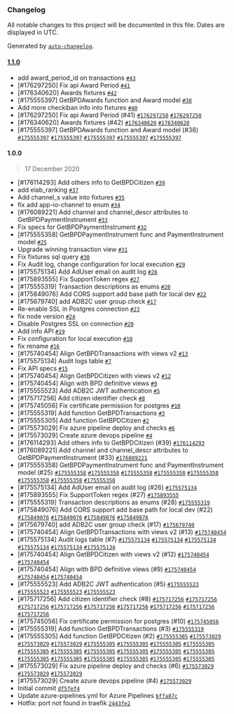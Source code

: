 ### Changelog

All notable changes to this project will be documented in this file. Dates are displayed in UTC.

Generated by [`auto-changelog`](https://github.com/CookPete/auto-changelog).

#### [1.1.0](https://github.com/pagopa/io-functions-backoffice/compare/1.0.0...1.1.0)

- add award_period_id on transactions [`#43`](https://github.com/pagopa/io-functions-backoffice/pull/43)
- [#176297250] Fix api Award Period [`#41`](https://github.com/pagopa/io-functions-backoffice/pull/41)
- [#176340620] Awards fixtures [`#42`](https://github.com/pagopa/io-functions-backoffice/pull/42)
- [#175555397] GetBPDAwards function and Award model [`#38`](https://github.com/pagopa/io-functions-backoffice/pull/38)
- Add more checkiban info into fixtures [`#40`](https://github.com/pagopa/io-functions-backoffice/pull/40)
- [#176297250] Fix api Award Period (#41) [`#176297250`](https://www.pivotaltracker.com/story/show/176297250) [`#176297250`](https://www.pivotaltracker.com/story/show/176297250)
- [#176340620] Awards fixtures (#42) [`#176340620`](https://www.pivotaltracker.com/story/show/176340620) [`#176340620`](https://www.pivotaltracker.com/story/show/176340620)
- [#175555397] GetBPDAwards function and Award model (#38) [`#175555397`](https://www.pivotaltracker.com/story/show/175555397) [`#175555397`](https://www.pivotaltracker.com/story/show/175555397) [`#175555397`](https://www.pivotaltracker.com/story/show/175555397) [`#175555397`](https://www.pivotaltracker.com/story/show/175555397) [`#175555397`](https://www.pivotaltracker.com/story/show/175555397)

#### 1.0.0

> 17 December 2020

- [#176114293] Add others info to GetBPDCitizen [`#39`](https://github.com/pagopa/io-functions-backoffice/pull/39)
- add elab_ranking [`#37`](https://github.com/pagopa/io-functions-backoffice/pull/37)
- Add channel_s value into fixtures [`#35`](https://github.com/pagopa/io-functions-backoffice/pull/35)
- fix add app-io-channel to enum [`#34`](https://github.com/pagopa/io-functions-backoffice/pull/34)
- [#176089221] Add channel and channel_descr attributes to GetBPDPaymentInstrument [`#33`](https://github.com/pagopa/io-functions-backoffice/pull/33)
- Fix specs for GetBPDPaymentInstrument [`#32`](https://github.com/pagopa/io-functions-backoffice/pull/32)
- [#175555358] GetBPDPaymentInstrument func and PaymentInstrument model [`#25`](https://github.com/pagopa/io-functions-backoffice/pull/25)
- Upgrade winning transaction view [`#31`](https://github.com/pagopa/io-functions-backoffice/pull/31)
- Fix fixtures sql query [`#30`](https://github.com/pagopa/io-functions-backoffice/pull/30)
- Fix Audit log, change configuration for local execution [`#29`](https://github.com/pagopa/io-functions-backoffice/pull/29)
- [#175575134] Add AdUser email on audit log [`#26`](https://github.com/pagopa/io-functions-backoffice/pull/26)
- [#175893555] Fix SupportToken regex [`#27`](https://github.com/pagopa/io-functions-backoffice/pull/27)
- [#175555319] Transaction descriptions as enums [`#28`](https://github.com/pagopa/io-functions-backoffice/pull/28)
- [#175849076] Add CORS support add base path for local dev [`#22`](https://github.com/pagopa/io-functions-backoffice/pull/22)
- [#175679740] add ADB2C user group check [`#17`](https://github.com/pagopa/io-functions-backoffice/pull/17)
- Re-enable SSL in Postgres connection [`#23`](https://github.com/pagopa/io-functions-backoffice/pull/23)
- fix node version [`#24`](https://github.com/pagopa/io-functions-backoffice/pull/24)
- Disable Postgres SSL on connection [`#20`](https://github.com/pagopa/io-functions-backoffice/pull/20)
- Add info API [`#19`](https://github.com/pagopa/io-functions-backoffice/pull/19)
- Fix configuration for local execution [`#18`](https://github.com/pagopa/io-functions-backoffice/pull/18)
- fix rename [`#16`](https://github.com/pagopa/io-functions-backoffice/pull/16)
- [#175740454] Align GetBPDTransactions with views v2 [`#13`](https://github.com/pagopa/io-functions-backoffice/pull/13)
- [#175575134] Audit logs table [`#7`](https://github.com/pagopa/io-functions-backoffice/pull/7)
- Fix API specs [`#15`](https://github.com/pagopa/io-functions-backoffice/pull/15)
- [#175740454] Align GetBPDCitizen with views v2 [`#12`](https://github.com/pagopa/io-functions-backoffice/pull/12)
- [#175740454] Align with BPD definitive views [`#9`](https://github.com/pagopa/io-functions-backoffice/pull/9)
- [#175555523] Add ADB2C JWT authentication [`#5`](https://github.com/pagopa/io-functions-backoffice/pull/5)
- [#175717256] Add citizen identifier check [`#8`](https://github.com/pagopa/io-functions-backoffice/pull/8)
- [#175745056] Fix certificate permission for postgres [`#10`](https://github.com/pagopa/io-functions-backoffice/pull/10)
- [#175555319] Add function GetBPDTransactions [`#3`](https://github.com/pagopa/io-functions-backoffice/pull/3)
- [#175555305] Add function GetBPDCitizen [`#2`](https://github.com/pagopa/io-functions-backoffice/pull/2)
- [#175573029] Fix azure pipeline deploy and checks [`#6`](https://github.com/pagopa/io-functions-backoffice/pull/6)
- [#175573029] Create azure devops pipeline [`#4`](https://github.com/pagopa/io-functions-backoffice/pull/4)
- [#176114293] Add others info to GetBPDCitizen (#39) [`#176114293`](https://www.pivotaltracker.com/story/show/176114293)
- [#176089221] Add channel and channel_descr attributes to GetBPDPaymentInstrument (#33) [`#176089221`](https://www.pivotaltracker.com/story/show/176089221)
- [#175555358] GetBPDPaymentInstrument func and PaymentInstrument model (#25) [`#175555358`](https://www.pivotaltracker.com/story/show/175555358) [`#175555358`](https://www.pivotaltracker.com/story/show/175555358) [`#175555358`](https://www.pivotaltracker.com/story/show/175555358) [`#175555358`](https://www.pivotaltracker.com/story/show/175555358) [`#175555358`](https://www.pivotaltracker.com/story/show/175555358) [`#175555358`](https://www.pivotaltracker.com/story/show/175555358) [`#175555358`](https://www.pivotaltracker.com/story/show/175555358) [`#175555358`](https://www.pivotaltracker.com/story/show/175555358)
- [#175575134] Add AdUser email on audit log (#26) [`#175575134`](https://www.pivotaltracker.com/story/show/175575134)
- [#175893555] Fix SupportToken regex (#27) [`#175893555`](https://www.pivotaltracker.com/story/show/175893555)
- [#175555319] Transaction descriptions as enums (#28) [`#175555319`](https://www.pivotaltracker.com/story/show/175555319)
- [#175849076] Add CORS support add base path for local dev (#22) [`#175849076`](https://www.pivotaltracker.com/story/show/175849076) [`#175849076`](https://www.pivotaltracker.com/story/show/175849076) [`#175849076`](https://www.pivotaltracker.com/story/show/175849076) [`#175849076`](https://www.pivotaltracker.com/story/show/175849076)
- [#175679740] add ADB2C user group check (#17) [`#175679740`](https://www.pivotaltracker.com/story/show/175679740)
- [#175740454] Align GetBPDTransactions with views v2 (#13) [`#175740454`](https://www.pivotaltracker.com/story/show/175740454)
- [#175575134] Audit logs table (#7) [`#175575134`](https://www.pivotaltracker.com/story/show/175575134) [`#175575134`](https://www.pivotaltracker.com/story/show/175575134) [`#175575134`](https://www.pivotaltracker.com/story/show/175575134) [`#175575134`](https://www.pivotaltracker.com/story/show/175575134) [`#175575134`](https://www.pivotaltracker.com/story/show/175575134) [`#175575134`](https://www.pivotaltracker.com/story/show/175575134)
- [#175740454] Align GetBPDCitizen with views v2 (#12) [`#175740454`](https://www.pivotaltracker.com/story/show/175740454) [`#175740454`](https://www.pivotaltracker.com/story/show/175740454)
- [#175740454] Align with BPD definitive views (#9) [`#175740454`](https://www.pivotaltracker.com/story/show/175740454) [`#175740454`](https://www.pivotaltracker.com/story/show/175740454) [`#175740454`](https://www.pivotaltracker.com/story/show/175740454)
- [#175555523] Add ADB2C JWT authentication (#5) [`#175555523`](https://www.pivotaltracker.com/story/show/175555523) [`#175555523`](https://www.pivotaltracker.com/story/show/175555523) [`#175555523`](https://www.pivotaltracker.com/story/show/175555523) [`#175555523`](https://www.pivotaltracker.com/story/show/175555523)
- [#175717256] Add citizen identifier check (#8) [`#175717256`](https://www.pivotaltracker.com/story/show/175717256) [`#175717256`](https://www.pivotaltracker.com/story/show/175717256) [`#175717256`](https://www.pivotaltracker.com/story/show/175717256) [`#175717256`](https://www.pivotaltracker.com/story/show/175717256) [`#175717256`](https://www.pivotaltracker.com/story/show/175717256) [`#175717256`](https://www.pivotaltracker.com/story/show/175717256) [`#175717256`](https://www.pivotaltracker.com/story/show/175717256) [`#175717256`](https://www.pivotaltracker.com/story/show/175717256) [`#175717256`](https://www.pivotaltracker.com/story/show/175717256)
- [#175745056] Fix certificate permission for postgres (#10) [`#175745056`](https://www.pivotaltracker.com/story/show/175745056)
- [#175555319] Add function GetBPDTransactions (#3) [`#175555319`](https://www.pivotaltracker.com/story/show/175555319)
- [#175555305] Add function GetBPDCitizen (#2) [`#175555305`](https://www.pivotaltracker.com/story/show/175555305) [`#175573029`](https://www.pivotaltracker.com/story/show/175573029) [`#175573029`](https://www.pivotaltracker.com/story/show/175573029) [`#175573029`](https://www.pivotaltracker.com/story/show/175573029) [`#175555305`](https://www.pivotaltracker.com/story/show/175555305) [`#175555305`](https://www.pivotaltracker.com/story/show/175555305) [`#175555305`](https://www.pivotaltracker.com/story/show/175555305) [`#175555305`](https://www.pivotaltracker.com/story/show/175555305) [`#175555305`](https://www.pivotaltracker.com/story/show/175555305) [`#175555305`](https://www.pivotaltracker.com/story/show/175555305) [`#175555305`](https://www.pivotaltracker.com/story/show/175555305) [`#175555305`](https://www.pivotaltracker.com/story/show/175555305) [`#175555305`](https://www.pivotaltracker.com/story/show/175555305) [`#175555305`](https://www.pivotaltracker.com/story/show/175555305) [`#175555305`](https://www.pivotaltracker.com/story/show/175555305) [`#175555305`](https://www.pivotaltracker.com/story/show/175555305) [`#175555305`](https://www.pivotaltracker.com/story/show/175555305) [`#175555305`](https://www.pivotaltracker.com/story/show/175555305) [`#175555305`](https://www.pivotaltracker.com/story/show/175555305) [`#175555305`](https://www.pivotaltracker.com/story/show/175555305)
- [#175573029] Fix azure pipeline deploy and checks (#6) [`#175573029`](https://www.pivotaltracker.com/story/show/175573029) [`#175573029`](https://www.pivotaltracker.com/story/show/175573029) [`#175573029`](https://www.pivotaltracker.com/story/show/175573029)
- [#175573029] Create azure devops pipeline (#4) [`#175573029`](https://www.pivotaltracker.com/story/show/175573029)
- Initial commit [`df5fef4`](https://github.com/pagopa/io-functions-backoffice/commit/df5fef4583c26d8c1d5a0a1b0c58bec671ce089b)
- Update azure-pipelines.yml for Azure Pipelines [`bffa07c`](https://github.com/pagopa/io-functions-backoffice/commit/bffa07c85b8fbac477a804dbce01a1c8f1443333)
- Hotfix: port not found in traefik [`2443fe2`](https://github.com/pagopa/io-functions-backoffice/commit/2443fe24f0acd875a3f66a0b6e2c5dc0319c5507)
